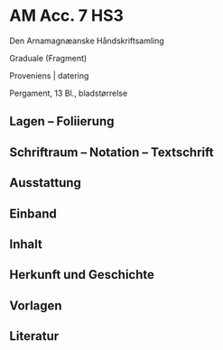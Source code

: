 # AM Acc. 7 HS3

Den Arnamagnæanske Håndskriftsamling
    
Graduale (Fragment)
    
Proveniens | datering
    
Pergament, 13 Bl., bladstørrelse
    
## Lagen – Foliierung
    
## Schriftraum – Notation – Textschrift
    
## Ausstattung

## Einband
    
## Inhalt

## Herkunft und Geschichte

## Vorlagen

## Literatur
